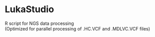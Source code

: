# LukaStudio
R script for NGS data processing    
(Optimized for parallel processing of .HC.VCF and .MDLVC.VCF files)
